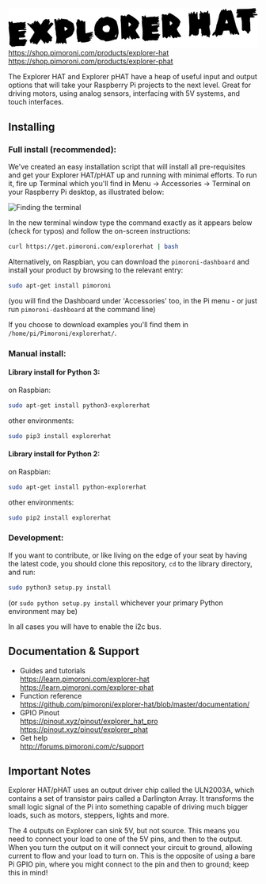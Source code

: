 ![Explorer HAT/pHAT](explorer-hat.png)
https://shop.pimoroni.com/products/explorer-hat  
https://shop.pimoroni.com/products/explorer-phat  

The Explorer HAT and Explorer pHAT have a heap of useful input and output options that will take your Raspberry Pi projects to the next level. Great for driving motors, using analog sensors, interfacing with 5V systems, and touch interfaces.

## Installing

### Full install (recommended):

We've created an easy installation script that will install all pre-requisites and get your Explorer HAT/pHAT
up and running with minimal efforts. To run it, fire up Terminal which you'll find in Menu -> Accessories -> Terminal
on your Raspberry Pi desktop, as illustrated below:

![Finding the terminal](http://get.pimoroni.com/resources/github-repo-terminal.png)

In the new terminal window type the command exactly as it appears below (check for typos) and follow the on-screen instructions:

```bash
curl https://get.pimoroni.com/explorerhat | bash
```

Alternatively, on Raspbian, you can download the `pimoroni-dashboard` and install your product by browsing to the relevant entry:

```bash
sudo apt-get install pimoroni
```
(you will find the Dashboard under 'Accessories' too, in the Pi menu - or just run `pimoroni-dashboard` at the command line)

If you choose to download examples you'll find them in `/home/pi/Pimoroni/explorerhat/`.

### Manual install:

#### Library install for Python 3:

on Raspbian:

```bash
sudo apt-get install python3-explorerhat
```

other environments: 

```bash
sudo pip3 install explorerhat
```

#### Library install for Python 2:

on Raspbian:

```bash
sudo apt-get install python-explorerhat
```

other environments: 

```bash
sudo pip2 install explorerhat
```

### Development:

If you want to contribute, or like living on the edge of your seat by having the latest code, you should clone this repository, `cd` to the library directory, and run:

```bash
sudo python3 setup.py install
```
(or `sudo python setup.py install` whichever your primary Python environment may be)

In all cases you will have to enable the i2c bus.

## Documentation & Support

* Guides and tutorials  
https://learn.pimoroni.com/explorer-hat  
https://learn.pimoroni.com/explorer-phat  
* Function reference  
https://github.com/pimoroni/explorer-hat/blob/master/documentation/
* GPIO Pinout  
https://pinout.xyz/pinout/explorer_hat_pro  
https://pinout.xyz/pinout/explorer_phat  
* Get help  
http://forums.pimoroni.com/c/support  

## Important Notes

Explorer HAT/pHAT uses an output driver chip called the ULN2003A, which contains a set of transistor pairs called a Darlington Array. It transforms the small logic signal of the Pi into something capable of driving much bigger loads, such as motors, steppers, lights and more. 

The 4 outputs on Explorer can sink 5V, but not source. This means you need to connect your load to one of the 5V pins, and then to the output. When you turn the output on it will connect your circuit to ground, allowing current to flow and your load to turn on. This is the opposite of using a bare Pi GPIO pin, where you might connect to the pin and then to ground; keep this in mind!
